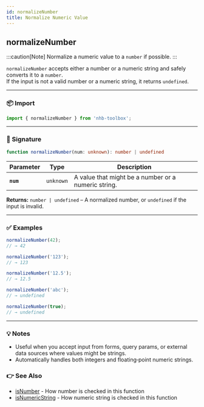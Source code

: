 ```yaml
---
id: normalizeNumber
title: Normalize Numeric Value
---
```


<!-- markdownlint-disable-file MD024 -->
## normalizeNumber

:::caution[Note]
Normalize a numeric value to a `number` if possible.
:::

`normalizeNumber` accepts either a number or a numeric string and safely converts it to a `number`.  
If the input is not a valid number or a numeric string, it returns `undefined`.

---

### 📦 Import

```ts
import { normalizeNumber } from 'nhb-toolbox';
```

---

### 🔧 Signature

```ts
function normalizeNumber(num: unknown): number | undefined
```

| Parameter | Type      | Description                                         |
| --------- | --------- | --------------------------------------------------- |
| **`num`** | `unknown` | A value that might be a number or a numeric string. |

**Returns:**
`number | undefined` – A normalized number, or `undefined` if the input is invalid.

---

### ✅ Examples

```ts
normalizeNumber(42); 
// → 42

normalizeNumber('123');
// → 123

normalizeNumber('12.5');
// → 12.5

normalizeNumber('abc');
// → undefined

normalizeNumber(true);
// → undefined
```

---

### 💡 Notes

* Useful when you accept input from forms, query params, or external data sources where values might be strings.
* Automatically handles both integers and floating‑point numeric strings.

### 👉 See Also

* [isNumber](/docs/guards/primitive-guards#isnumber) - How number is checked in this function
* [isNumericString](/docs/guards/mixed-guards#isnumericstring) - How numeric string is checked in this function
